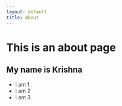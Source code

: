 ```yaml
---
layout: default
title: About
---
```

# This is an about page

## My name is Krishna

- I am 1
- I am 2
- I am 3
